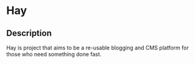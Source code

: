# Hay

## Description

Hay is project that aims to be a re-usable blogging and CMS platform for those who need something done fast.
